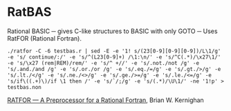 # RatBAS
Rational BASIC ─ gives C-like structures to BASIC with only GOTO ─ Uses RatFOR (Rational Fortran).

```
./ratfor -C -6 testbas.r | sed -E -e '1! s/(23[0-9][0-9][0-9])/L\1/g' -e 's/ continue/:/' -e 's/^(L23[0-9]+) /\1:\n/' -e 's/^C(.*)/\x27\1/' -e 's/\x27 (rem|REM)/rem/' -e 's/^ +//' -e 's/.not./not /g' -e 's/.and./and /g' -e 's/.or./or /g' -e 's/.eq./=/g' -e 's/.gt./>/g' -e 's/.lt./</g' -e 's/.ne./<>/g' -e 's/.ge./>=/g' -e 's/.le./<=/g' -e 's/if\((.+)\)/if \1 then /' -e 's/`/;/g' -e 's/(.*)/\U\1/' -ne '1!p' > testbas.non
```
[RATFOR — A Preprocessor for a Rational Fortran](https://wolfram.schneider.org/bsd/7thEdManVol2/ratfor/ratfor.pdf), Brian W. Kernighan
